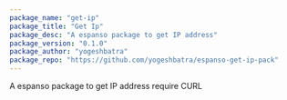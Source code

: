 ```yaml
---
package_name: "get-ip"
package_title: "Get Ip"
package_desc: "A espanso package to get IP address"
package_version: "0.1.0"
package_author: "yogeshbatra"
package_repo: "https://github.com/yogeshbatra/espanso-get-ip-pack"
---
```

A espanso package to get IP address require CURL
